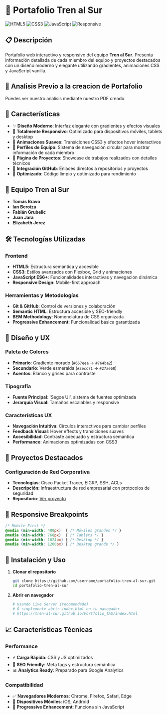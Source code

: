# 🚂 Portafolio Tren al Sur

![HTML5](https://img.shields.io/badge/HTML5-E34F26?style=for-the-badge&logo=html5&logoColor=white)
![CSS3](https://img.shields.io/badge/CSS3-1572B6?style=for-the-badge&logo=css3&logoColor=white)
![JavaScript](https://img.shields.io/badge/JavaScript-F7DF1E?style=for-the-badge&logo=javascript&logoColor=black)
![Responsive](https://img.shields.io/badge/Responsive-Design-2ECC71?style=for-the-badge&logo=css3&logoColor=white)

## 📋 Descripción

Portafolio web interactivo y responsivo del equipo **Tren al Sur**. Presenta información detallada de cada miembro del equipo y proyectos destacados con un diseño moderno y elegante utilizando gradientes, animaciones CSS y JavaScript vanilla.

## 🥼 Analisis Previo a la creacion de Portafolio
Puedes ver nuestro analisis mediante nuestro PDF creado: 

## 🌟 Características

- ✨ **Diseño Moderno**: Interfaz elegante con gradientes y efectos visuales
- 📱 **Totalmente Responsivo**: Optimizado para dispositivos móviles, tablets y desktop
- 🎨 **Animaciones Suaves**: Transiciones CSS3 y efectos hover interactivos
- 👥 **Perfiles de Equipo**: Sistema de navegación circular para mostrar información de cada miembro
- 🎯 **Página de Proyectos**: Showcase de trabajos realizados con detalles técnicos
- 🔗 **Integración GitHub**: Enlaces directos a repositorios y proyectos
- 🚀 **Optimizado**: Código limpio y optimizado para rendimiento

## 👥 Equipo Tren al Sur

- **Tomás Bravo**
- **Ian Beroíza** 
- **Fabián Grubelic**
- **Juan Jara**
- **Elizabeth Jerez**

## 🛠️ Tecnologías Utilizadas

### Frontend
- **HTML5**: Estructura semántica y accesible
- **CSS3**: Estilos avanzados con Flexbox, Grid y animaciones
- **JavaScript ES6+**: Funcionalidades interactivas y navegación dinámica
- **Responsive Design**: Mobile-first approach

### Herramientas y Metodologías
- **Git & GitHub**: Control de versiones y colaboración
- **Semantic HTML**: Estructura accesible y SEO-friendly
- **BEM Methodology**: Nomenclatura de CSS organizada
- **Progressive Enhancement**: Funcionalidad básica garantizada

## 🎨 Diseño y UX

### Paleta de Colores
- **Primario**: Gradiente morado (`#667eea` → `#764ba2`)
- **Secundario**: Verde esmeralda (`#2ecc71` → `#27ae60`)
- **Acentos**: Blanco y grises para contraste

### Tipografía
- **Fuente Principal**: 'Segoe UI', sistema de fuentes optimizada
- **Jerarquía Visual**: Tamaños escalables y responsive

### Características UX
- **Navegación Intuitiva**: Círculos interactivos para cambiar perfiles
- **Feedback Visual**: Hover effects y transiciones suaves
- **Accesibilidad**: Contraste adecuado y estructura semántica
- **Performance**: Animaciones optimizadas con CSS3

## 🚀 Proyectos Destacados

### Configuración de Red Corporativa
- **Tecnologías**: Cisco Packet Tracer, EIGRP, SSH, ACLs
- **Descripción**: Infraestructura de red empresarial con protocolos de seguridad
- **Repositorio**: [Ver proyecto](https://github.com/Tren-al-Sur/Listas-de-acceso-y-SSH)

## 📱 Responsive Breakpoints

```css
/* Mobile First */
@media (min-width: 480px)  { /* Móviles grandes */ }
@media (min-width: 768px)  { /* Tablets */ }
@media (min-width: 1024px) { /* Desktop */ }
@media (min-width: 1200px) { /* Desktop grande */ }
```

## 🔧 Instalación y Uso

1. **Clonar el repositorio**
   ```bash
   git clone https://github.com/username/portafolio-tren-al-sur.git
   cd portafolio-tren-al-sur
   ```

2. **Abrir en navegador**
   ```bash
   # Usando Live Server (recomendado)
   # O simplemente abrir index.html en tu navegador
   # https://tren-al-sur.github.io/Portfolio_TAS/index.html
   ```

## 📈 Características Técnicas

### Performance
- ⚡ **Carga Rápida**: CSS y JS optimizados
- 🎯 **SEO Friendly**: Meta tags y estructura semántica
- 📊 **Analytics Ready**: Preparado para Google Analytics

### Compatibilidad
- ✅ **Navegadores Modernos**: Chrome, Firefox, Safari, Edge
- 📱 **Dispositivos Móviles**: iOS, Android
- 🔄 **Progressive Enhancement**: Funciona sin JavaScript
